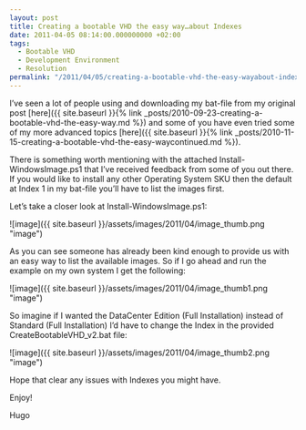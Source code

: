 ```yaml
---
layout: post
title: Creating a bootable VHD the easy way…about Indexes
date: 2011-04-05 08:14:00.000000000 +02:00
tags:
  - Bootable VHD
  - Development Environment
  - Resolution
permalink: "/2011/04/05/creating-a-bootable-vhd-the-easy-wayabout-indexes/"
---
```


I’ve seen a lot of people using and downloading my bat-file from my original post [here]({{ site.baseurl }}{% link _posts/2010-09-23-creating-a-bootable-vhd-the-easy-way.md %}) and some of you have even tried some of my more advanced topics [here]({{ site.baseurl }}{% link _posts/2010-11-15-creating-a-bootable-vhd-the-easy-waycontinued.md %}).

There is something worth mentioning with the attached Install-WindowsImage.ps1 that I’ve received feedback from some of you out there. If you would like to install any other Operating System SKU then the default at Index 1 in my bat-file you’ll have to list the images first.

Let’s take a closer look at Install-WindowsImage.ps1:

![image]({{ site.baseurl }}/assets/images/2011/04/image_thumb.png "image")

As you can see someone has already been kind enough to provide us with an easy way to list the available images. So if I go ahead and run the example on my own system I get the following:

![image]({{ site.baseurl }}/assets/images/2011/04/image_thumb1.png "image")

So imagine if I wanted the DataCenter Edition (Full Installation) instead of Standard (Full Installation) I’d have to change the Index in the provided CreateBootableVHD_v2.bat file:

![image]({{ site.baseurl }}/assets/images/2011/04/image_thumb2.png "image")

Hope that clear any issues with Indexes you might have.

Enjoy!

Hugo
